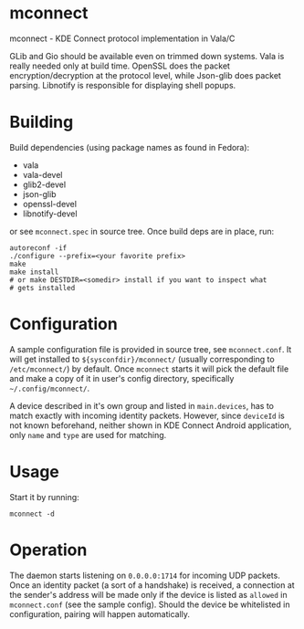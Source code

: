# mconnect
mconnect - KDE Connect protocol implementation in Vala/C

GLib and Gio should be available even on trimmed down systems. Vala is
really needed only at build time. OpenSSL does the packet
encryption/decryption at the protocol level, while Json-glib does
packet parsing. Libnotify is responsible for displaying shell popups.

# Building

Build dependencies (using package names as found in Fedora):

- vala
- vala-devel
- glib2-devel
- json-glib
- openssl-devel
- libnotify-devel

or see `mconnect.spec` in source tree. Once build deps are in place, run:

	autoreconf -if
    ./configure --prefix=<your favorite prefix>
    make
    make install
    # or make DESTDIR=<somedir> install if you want to inspect what
    # gets installed

# Configuration

A sample configuration file is provided in source tree, see
`mconnect.conf`. It will get installed to `${sysconfdir}/mconnect/`
(usually corresponding to `/etc/mconnect/`) by default. Once
`mconnect` starts it will pick the default file and make a copy of it
in user's config directory, specifically `~/.config/mconnect/`.

A device described in it's own group and listed in `main.devices`, has
to match exactly with incoming identity packets. However, since
`deviceId` is not known beforehand, neither shown in KDE Connect
Android application, only `name` and `type` are used for matching.

# Usage

Start it by running:

	mconnect -d

# Operation

The daemon starts listening on `0.0.0.0:1714` for incoming UDP
packets. Once an identity packet (a sort of a handshake) is received,
a connection at the sender's address will be made only if the device
is listed as `allowed` in `mconnect.conf` (see the sample config).
Should the device be whitelisted in configuration, pairing will happen
automatically.
